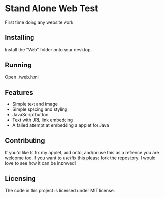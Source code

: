 # Stand Alone Web Test

First time doing any website work

## Installing

Install the "Web" folder onto your desktop.

## Running

Open ./web.html

## Features

* Simple text and image
* Simple spacing and styling
* JavaScript button
* Text with URL link embedding
* A failed attempt at embedding a applet for Java

## Contributing

If you'd like to fix my applet, add onto, and/or use this as a refrence you are welcome too. If you want to use/fix this please fork the repository. I would love to see how it can be inproved!

## Licensing

The code in this project is licensed under MIT license.
